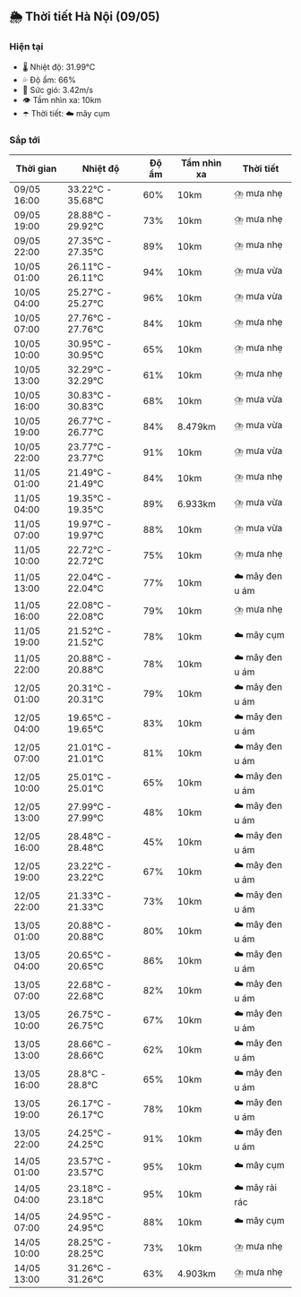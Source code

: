 ## 🌦️ Thời tiết Hà Nội (09/05)

### Hiện tại

- 🌡️ Nhiệt độ: 31.99℃
- 💦 Độ ẩm: 66%
- 💨 Sức gió: 3.42m/s
- 👁️ Tầm nhìn xa: 10km
- ☂️ Thời tiết: ☁️ mây cụm

### Sắp tới

| Thời gian | Nhiệt độ | Độ ẩm | Tầm nhìn xa | Thời tiết |
| --- | --- | --- | --- | --- |
| 09/05 16:00 | 33.22℃ - 35.68℃ | 60% | 10km | ⛈️ mưa nhẹ |
| 09/05 19:00 | 28.88℃ - 29.92℃ | 73% | 10km | ⛈️ mưa nhẹ |
| 09/05 22:00 | 27.35℃ - 27.35℃ | 89% | 10km | ⛈️ mưa nhẹ |
| 10/05 01:00 | 26.11℃ - 26.11℃ | 94% | 10km | ⛈️ mưa vừa |
| 10/05 04:00 | 25.27℃ - 25.27℃ | 96% | 10km | ⛈️ mưa vừa |
| 10/05 07:00 | 27.76℃ - 27.76℃ | 84% | 10km | ⛈️ mưa nhẹ |
| 10/05 10:00 | 30.95℃ - 30.95℃ | 65% | 10km | ⛈️ mưa nhẹ |
| 10/05 13:00 | 32.29℃ - 32.29℃ | 61% | 10km | ⛈️ mưa nhẹ |
| 10/05 16:00 | 30.83℃ - 30.83℃ | 68% | 10km | ⛈️ mưa vừa |
| 10/05 19:00 | 26.77℃ - 26.77℃ | 84% | 8.479km | ⛈️ mưa vừa |
| 10/05 22:00 | 23.77℃ - 23.77℃ | 91% | 10km | ⛈️ mưa vừa |
| 11/05 01:00 | 21.49℃ - 21.49℃ | 84% | 10km | ⛈️ mưa nhẹ |
| 11/05 04:00 | 19.35℃ - 19.35℃ | 89% | 6.933km | ⛈️ mưa vừa |
| 11/05 07:00 | 19.97℃ - 19.97℃ | 88% | 10km | ⛈️ mưa vừa |
| 11/05 10:00 | 22.72℃ - 22.72℃ | 75% | 10km | ⛈️ mưa nhẹ |
| 11/05 13:00 | 22.04℃ - 22.04℃ | 77% | 10km | ☁️ mây đen u ám |
| 11/05 16:00 | 22.08℃ - 22.08℃ | 79% | 10km | ⛈️ mưa nhẹ |
| 11/05 19:00 | 21.52℃ - 21.52℃ | 78% | 10km | ☁️ mây cụm |
| 11/05 22:00 | 20.88℃ - 20.88℃ | 78% | 10km | ☁️ mây đen u ám |
| 12/05 01:00 | 20.31℃ - 20.31℃ | 79% | 10km | ☁️ mây đen u ám |
| 12/05 04:00 | 19.65℃ - 19.65℃ | 83% | 10km | ☁️ mây đen u ám |
| 12/05 07:00 | 21.01℃ - 21.01℃ | 81% | 10km | ☁️ mây đen u ám |
| 12/05 10:00 | 25.01℃ - 25.01℃ | 65% | 10km | ☁️ mây đen u ám |
| 12/05 13:00 | 27.99℃ - 27.99℃ | 48% | 10km | ☁️ mây đen u ám |
| 12/05 16:00 | 28.48℃ - 28.48℃ | 45% | 10km | ☁️ mây đen u ám |
| 12/05 19:00 | 23.22℃ - 23.22℃ | 67% | 10km | ☁️ mây đen u ám |
| 12/05 22:00 | 21.33℃ - 21.33℃ | 73% | 10km | ☁️ mây đen u ám |
| 13/05 01:00 | 20.88℃ - 20.88℃ | 80% | 10km | ☁️ mây đen u ám |
| 13/05 04:00 | 20.65℃ - 20.65℃ | 86% | 10km | ☁️ mây đen u ám |
| 13/05 07:00 | 22.68℃ - 22.68℃ | 82% | 10km | ☁️ mây đen u ám |
| 13/05 10:00 | 26.75℃ - 26.75℃ | 67% | 10km | ☁️ mây đen u ám |
| 13/05 13:00 | 28.66℃ - 28.66℃ | 62% | 10km | ☁️ mây đen u ám |
| 13/05 16:00 | 28.8℃ - 28.8℃ | 65% | 10km | ☁️ mây đen u ám |
| 13/05 19:00 | 26.17℃ - 26.17℃ | 78% | 10km | ☁️ mây đen u ám |
| 13/05 22:00 | 24.25℃ - 24.25℃ | 91% | 10km | ☁️ mây đen u ám |
| 14/05 01:00 | 23.57℃ - 23.57℃ | 95% | 10km | ☁️ mây cụm |
| 14/05 04:00 | 23.18℃ - 23.18℃ | 95% | 10km | ☁️ mây rải rác |
| 14/05 07:00 | 24.95℃ - 24.95℃ | 88% | 10km | ☁️ mây cụm |
| 14/05 10:00 | 28.25℃ - 28.25℃ | 73% | 10km | ⛈️ mưa nhẹ |
| 14/05 13:00 | 31.26℃ - 31.26℃ | 63% | 4.903km | ⛈️ mưa nhẹ |
